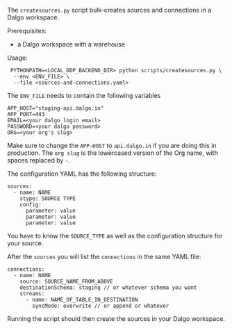 The `createsources.py` script bulk-creates sources and connections in a Dalgo workspace.

Prerequisites:
- a Dalgo workspace with a warehouse

Usage:
```
 PYTHONPATH=<LOCAL_DDP_BACKEND_DIR> python scripts/createsources.py \
  --env <ENV_FILE> \
  --file <sources-and-connections.yaml>
```

The `ENV_FILE` needs to contain the following variables

```
APP_HOST="staging-api.dalgo.in"
APP_PORT=443
EMAIL=<your dalgo login email>
PASSWORD=<your dalgo password>
ORG=<your org's slug>
```

Make sure to change the `APP-HOST` to `api.dalgo.in` if you are doing this in production. The `org slug` is the lowercased version of the Org name, with spaces replaced by `-`.

The configuration YAML has the following structure:

```
sources:
  - name: NAME
    stype: SOURCE TYPE
    config:
      parameter: value
      parameter: value
      parameter: value
```

You have to know the `SOURCE_TYPE` as well as the configuration structure for your source.

After the `sources` you will list the `connections` in the same YAML file:

```
connections:
  - name: NAME
    source: SOURCE_NAME_FROM_ABOVE
    destinationSchema: staging // or whatever schema you want
    streams:
      - name: NAME_OF_TABLE_IN_DESTINATION
        syncMode: overwrite // or append or whatever
```

Running the script should then create the sources in your Dalgo workspace.
